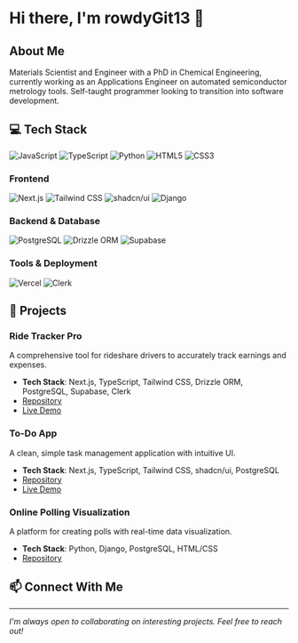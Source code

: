 # Hi there, I'm rowdyGit13 👋

## About Me

Materials Scientist and Engineer with a PhD in Chemical Engineering, currently working as an Applications Engineer on automated semiconductor metrology tools. Self-taught programmer looking to transition into software development.

## 💻 Tech Stack

![JavaScript](https://img.shields.io/badge/-JavaScript-F7DF1E?style=flat-square&logo=javascript&logoColor=black)
![TypeScript](https://img.shields.io/badge/-TypeScript-3178C6?style=flat-square&logo=typescript&logoColor=white)
![Python](https://img.shields.io/badge/-Python-3776AB?style=flat-square&logo=python&logoColor=white)
![HTML5](https://img.shields.io/badge/-HTML5-E34F26?style=flat-square&logo=html5&logoColor=white)
![CSS3](https://img.shields.io/badge/-CSS3-1572B6?style=flat-square&logo=css3&logoColor=white)

### Frontend
![Next.js](https://img.shields.io/badge/-Next.js-000000?style=flat-square&logo=next.js&logoColor=white)
![Tailwind CSS](https://img.shields.io/badge/-Tailwind_CSS-38B2AC?style=flat-square&logo=tailwind-css&logoColor=white)
![shadcn/ui](https://img.shields.io/badge/-shadcn/ui-000000?style=flat-square&logo=shadcnui&logoColor=white)
![Django](https://img.shields.io/badge/-Django-092E20?style=flat-square&logo=django&logoColor=white)

### Backend & Database
![PostgreSQL](https://img.shields.io/badge/-PostgreSQL-4169E1?style=flat-square&logo=postgresql&logoColor=white)
![Drizzle ORM](https://img.shields.io/badge/-Drizzle_ORM-000000?style=flat-square)
![Supabase](https://img.shields.io/badge/-Supabase-3ECF8E?style=flat-square&logo=supabase&logoColor=white)

### Tools & Deployment
![Vercel](https://img.shields.io/badge/-Vercel-000000?style=flat-square&logo=vercel&logoColor=white)
![Clerk](https://img.shields.io/badge/-Clerk-6C47FF?style=flat-square&logo=clerk&logoColor=white)

## 🚀 Projects

### Ride Tracker Pro
A comprehensive tool for rideshare drivers to accurately track earnings and expenses.

- **Tech Stack**: Next.js, TypeScript, Tailwind CSS, Drizzle ORM, PostgreSQL, Supabase, Clerk
- [Repository](https://github.com/rowdyGit13/ride-tracker-pro)
- [Live Demo](https://ride-tracker-pro.vercel.app)

### To-Do App
A clean, simple task management application with intuitive UI.

- **Tech Stack**: Next.js, TypeScript, Tailwind CSS, shadcn/ui, PostgreSQL
- [Repository](https://github.com/rowdyGit13/to-do-app)
- [Live Demo](https://to-do-app-indol-nu.vercel.app/)

### Online Polling Visualization
A platform for creating polls with real-time data visualization.

- **Tech Stack**: Python, Django, PostgreSQL, HTML/CSS
- [Repository](https://github.com/rowdyGit13)

## 📫 Connect With Me

<!-- Add your social links and contact information here -->

---

*I'm always open to collaborating on interesting projects. Feel free to reach out!*
